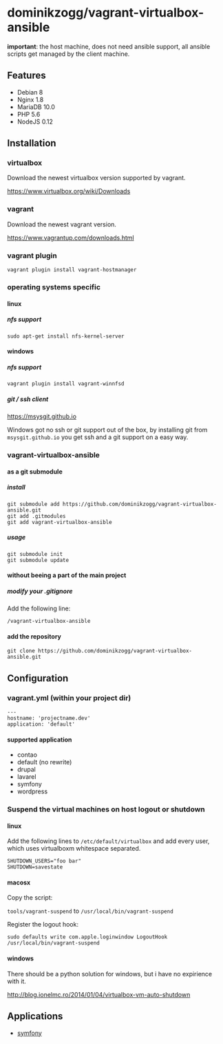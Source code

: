 # dominikzogg/vagrant-virtualbox-ansible

**important**: the host machine, does not need ansible support, all ansible scripts get managed by the client machine.

## Features

 * Debian 8
 * Nginx 1.8
 * MariaDB 10.0
 * PHP 5.6
 * NodeJS 0.12

## Installation

### virtualbox

Download the newest virtualbox version supported by vagrant.

https://www.virtualbox.org/wiki/Downloads

### vagrant

Download the newest vagrant version.

https://www.vagrantup.com/downloads.html

### vagrant plugin

`vagrant plugin install vagrant-hostmanager`

### operating systems specific

#### linux

##### nfs support

`sudo apt-get install nfs-kernel-server`

#### windows

##### nfs support

`vagrant plugin install vagrant-winnfsd`

##### git / ssh client

https://msysgit.github.io

Windows got no ssh or git support out of the box, by installing git from `msysgit.github.io` you get ssh and a git
support on a easy way.

### vagrant-virtualbox-ansible

#### as a git submodule

##### install

```{.sh}
git submodule add https://github.com/dominikzogg/vagrant-virtualbox-ansible.git
git add .gitmodules
git add vagrant-virtualbox-ansible
```

##### usage

```{.sh}
git submodule init
git submodule update
```

#### without beeing a part of the main project

##### modify your .gitignore

Add the following line:

`/vagrant-virtualbox-ansible`

#### add the repository

`git clone https://github.com/dominikzogg/vagrant-virtualbox-ansible.git`

## Configuration

### vagrant.yml (within your project dir)

```{.yml}
---
hostname: 'projectname.dev'
application: 'default'
```

#### supported application

 * contao
 * default (no rewrite)
 * drupal
 * lavarel
 * symfony
 * wordpress

### Suspend the virtual machines on host logout or shutdown

#### linux

Add the following lines to `/etc/default/virtualbox` and add every user, which uses virtualboxm whitespace separated.

```{.sh}
SHUTDOWN_USERS="foo bar"
SHUTDOWN=savestate
```

#### macosx

Copy the script:

`tools/vagrant-suspend` to `/usr/local/bin/vagrant-suspend`

Register the logout hook:

`sudo defaults write com.apple.loginwindow LogoutHook /usr/local/bin/vagrant-suspend`

#### windows

There should be a python solution for windows, but i have no expirience with it.

http://blog.ionelmc.ro/2014/01/04/virtualbox-vm-auto-shutdown

## Applications

 * [symfony][1]

[1]: doc/symfony.md